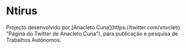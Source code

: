 # Ntirus

<p> Projecto desenvolvido por [Anacleto Cuna](https://twitter.com/vnvcleto "Página do Twitter de Anacleto Cuna"), para publicação e pesquisa de Trabalhos Autónomos.

